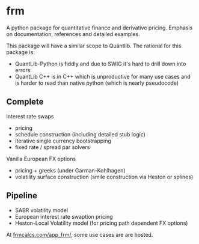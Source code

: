 # frm

A python package for quantitative finance and derivative pricing.
Emphasis on documentation, references and detailed examples.

This package will have a similar scope to Quantlib. The rational for this package is:
- QuantLib-Python is fiddly and due to SWIG it's hard to drill down into errors. 
- QuantLib C++ is in C++ which is unproductive for many use cases and is harder to read than native python (which is nearly pseudocode) 

## Complete

Interest rate swaps
- pricing
- schedule construction (including detailed stub logic) 
- iterative single currency bootstrapping
- fixed rate / spread par solvers

Vanilla European FX options
- pricing + greeks (under Garman-Kohlhagen)
- volatility surface construction (smile construction via Heston or splines)  


## Pipeline
- SABR volatility model
- European interest rate swaption pricing
- Heston-Local Volatility model (for pricing path dependent FX options)



At <a href="https://www.frmcalcs.com/app_frm/" target="_blank">frmcalcs.com/app_frm/</a>, some use cases are are hosted.




